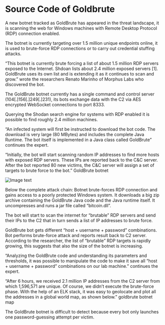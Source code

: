 # Source Code of Goldbrute

A new botnet tracked as GoldBrute has appeared in the threat landscape, it is scanning the web for Windows machines with Remote Desktop Protocol (RDP) connection enabled.

The botnet is currently targeting over 1.5 million unique endpoints online, it is used to brute-force RDP connections or to carry out credential stuffing attacks.

“This botnet is currently brute forcing a list of about 1.5 million RDP servers exposed to the Internet. Shdoan lists about 2.4 million exposed servers  [1]. GoldBrute uses its own list and is extending it as it continues to scan and grow.” wrote the researchers Renato Marinho of Morphus Labs who discovered the bot.

The GoldBrute botnet currently has a single command and control server (104[.]156[.]249[.]231), its bots exchange data with the C2 via AES encrypted WebSocket connections to port 8333. 

Querying the Shodan search engine for systems with RDP enabled it is possible to find roughly 2.4 million machines.

“An infected system will first be instructed to download the bot code. The download is very large (80 MBytes) and includes the complete Java Runtime. The bot itself is implemented in a Java class called GoldBrute” continues the expert.

“Initially, the bot will start scanning random IP addresses to find more hosts with exposed RDP servers. These IPs are reported back to the C&C server. After the bot reported 80 new victims, the C&C server will assign a set of targets to brute force to the bot.” 
GoldBrute botnet

![Image text](https://i0.wp.com/securityaffairs.co/wordpress/wp-content/uploads/2019/06/GoldBrute-botnet.png?w=974&ssl=1)

Below the complete attack chain:
Botnet brute-forces RDP connection and gains access to a poorly protected Windows system.
It downloads a big zip archive containing the GoldBrute Java code and the Java runtime itself. It uncompresses and runs a jar file called “bitcoin.dll”.

The bot will start to scan the internet for “brutable” RDP servers and send their IPs to the C2 that in turn sends a list of IP addresses to brute force.

GoldBrute bot gets different “host + username + password”  combinations.
Bot performs brute-force attack and reports result back to C2 server.
According to the researcher, the list of “brutable” RDP targets is rapidly growing, this suggests that also the size of the botnet is increasing.

“Analyzing the GoldBrute code and understanding its parameters and thresholds, it was possible to manipulate the code to make it save all “host + username + password” combinations on our lab machine.” continues the expert.

“After 6 hours, we received 2.1 million IP addresses from the C2 server from which 1,596,571 are unique. Of course, we didn’t execute the brute-force phase. With the help of an ELK stack, it was easy to geolocate and plot all the addresses in a global world map, as shown below.”
goldbrute botnet map

The GoldBrute botnet is difficult to detect because every bot only launches one password-guessing attempt per victim.

